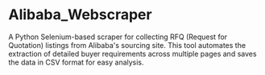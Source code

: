 # Alibaba_Webscraper
A Python Selenium-based scraper for collecting RFQ (Request for Quotation) listings from Alibaba's sourcing site.   This tool automates the extraction of detailed buyer requirements across multiple pages and saves the data in CSV format for easy analysis.
